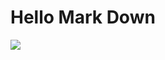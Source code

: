 
# Hello Mark Down
![](https://qgt-style.oss-cn-hangzhou.aliyuncs.com/newcoursep4/g1/g1-2-2/tenor.gif)
